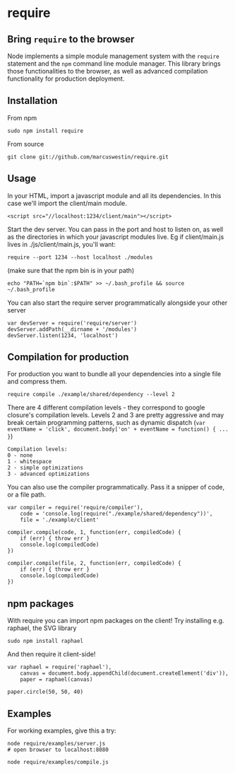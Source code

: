 require
=======

Bring `require` to the browser
-------------------------------

Node implements a simple module management system with the `require` statement and the `npm` command
line module manager. This library brings those functionalities to the browser, as well as advanced
compilation functionality for production deployment.

Installation
------------
From npm

	sudo npm install require

From source

	git clone git://github.com/marcuswestin/require.git


Usage
----
In your HTML, import a javascript module and all its dependencies. In this case we'll import the client/main module.

	<script src="//localhost:1234/client/main"></script>

Start the dev server. You can pass in the port and host to listen on, as well as the directories in which your
javascript modules live. Eg if client/main.js lives in ./js/client/main.js, you'll want:

	require --port 1234 --host localhost ./modules

(make sure that the npm bin is in your path)

	echo "PATH=`npm bin`:$PATH" >> ~/.bash_profile && source ~/.bash_profile

You can also start the require server programmatically alongside your other server

	var devServer = require('require/server')
	devServer.addPath(__dirname + '/modules')
	devServer.listen(1234, 'localhost')

Compilation for production
--------------------------
For production you want to bundle all your dependencies into a single file and compress them.

	require compile ./example/shared/dependency --level 2

There are 4 different compilation levels - they correspond to google closure's compilation levels.
Levels 2 and 3 are pretty aggressive and may break certain programming patterns, such as dynamic
dispatch  (`var eventName = 'click', document.body['on' + eventName = function() { ... }`)

	Compilation levels:
	0 - none
	1 - whitespace
	2 - simple optimizations
	3 - advanced optimizations

You can also use the compiler programmatically. Pass it a snipper of code, or a file path.

	var compiler = require('require/compiler'),
		code = 'console.log(require("./example/shared/dependency"))',
		file = './example/client'

	compiler.compile(code, 1, function(err, compiledCode) {
		if (err) { throw err }
		console.log(compiledCode)
	})

	compiler.compile(file, 2, function(err, compiledCode) {
		if (err) { throw err }
		console.log(compiledCode)
	})

npm packages
------------
With require you can import npm packages on the client! Try installing e.g. raphael, the SVG library

	sudo npm install raphael

And then require it client-side!

	var raphael = require('raphael'),
		canvas = document.body.appendChild(document.createElement('div')),
		paper = raphael(canvas)
	
	paper.circle(50, 50, 40)

Examples
--------
For working examples, give this a try:

	node require/examples/server.js
	# open browser to localhost:8080
	
	node require/examples/compile.js
